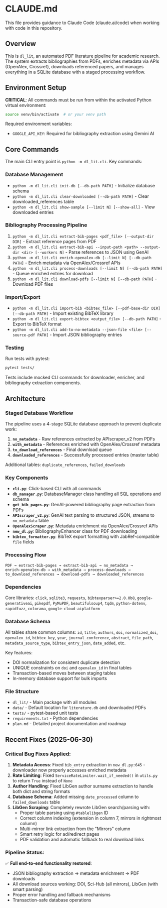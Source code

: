 # CLAUDE.md

This file provides guidance to Claude Code (claude.ai/code) when working with code in this repository.

## Overview

This is `dl_lit`, an automated PDF literature pipeline for academic research. The system extracts bibliographies from PDFs, enriches metadata via APIs (OpenAlex, Crossref), downloads referenced papers, and manages everything in a SQLite database with a staged processing workflow.

## Environment Setup

**CRITICAL**: All commands must be run from within the activated Python virtual environment:

```bash
source venv/bin/activate  # or your venv path
```

Required environment variables:
- `GOOGLE_API_KEY`: Required for bibliography extraction using Gemini AI

## Core Commands

The main CLI entry point is `python -m dl_lit.cli`. Key commands:

### Database Management
- `python -m dl_lit.cli init-db [--db-path PATH]` - Initialize database schema
- `python -m dl_lit.cli clear-downloaded [--db-path PATH]` - Clear downloaded_references table
- `python -m dl_lit.cli show-sample [--limit N] [--show-all]` - View downloaded entries

### Bibliography Processing Pipeline
1. `python -m dl_lit.cli extract-bib-pages <pdf_file> [--output-dir DIR]` - Extract reference pages from PDF
2. `python -m dl_lit.cli extract-bib-api --input-path <path> --output-dir <dir> [--workers N]` - Parse references to JSON using GenAI
3. `python -m dl_lit.cli enrich-openalex-db [--limit N] [--db-path PATH]` - Enrich metadata via OpenAlex/Crossref APIs  
4. `python -m dl_lit.cli process-downloads [--limit N] [--db-path PATH]` - Queue enriched entries for download
5. `python -m dl_lit.cli download-pdfs [--limit N] [--db-path PATH]` - Download PDF files

### Import/Export
- `python -m dl_lit.cli import-bib <bibtex_file> [--pdf-base-dir DIR] [--db-path PATH]` - Import existing BibTeX library
- `python -m dl_lit.cli export-bibtex <output_file> [--db-path PATH]` - Export to BibTeX format
- `python -m dl_lit.cli add-to-no-metadata --json-file <file> [--source-pdf PATH]` - Import JSON bibliography entries

### Testing
Run tests with pytest:
```bash
pytest tests/
```

Tests include mocked CLI commands for downloader, enricher, and bibliography extraction components.

## Architecture

### Staged Database Workflow
The pipeline uses a 4-stage SQLite database approach to prevent duplicate work:

1. **`no_metadata`** - Raw references extracted by APIscraper_v2 from PDFs
2. **`with_metadata`** - References enriched with OpenAlex/Crossref metadata  
3. **`to_download_references`** - Final download queue
4. **`downloaded_references`** - Successfully processed entries (master table)

Additional tables: `duplicate_references`, `failed_downloads`

### Key Components
- **`cli.py`**: Click-based CLI with all commands
- **`db_manager.py`**: DatabaseManager class handling all SQL operations and schema
- **`get_bib_pages.py`**: GenAI-powered bibliography page extraction from PDFs
- **`APIscraper_v2.py`**: GenAI text parsing to structured JSON, streams to `no_metadata` table
- **`OpenAlexScraper.py`**: Metadata enrichment via OpenAlex/Crossref APIs
- **`new_dl.py`**: BibliographyEnhancer class for PDF downloading
- **`bibtex_formatter.py`**: BibTeX export formatting with JabRef-compatible `file` fields

### Processing Flow
```
PDF → extract-bib-pages → extract-bib-api → no_metadata → 
enrich-openalex-db → with_metadata → process-downloads → 
to_download_references → download-pdfs → downloaded_references
```

### Dependencies
Core libraries: `click`, `sqlite3`, `requests`, `bibtexparser>=2.0.0b8`, `google-generativeai`, `pikepdf`, `PyMuPDF`, `beautifulsoup4`, `tqdm`, `python-dotenv`, `rapidfuzz`, `colorama`, `google-cloud-aiplatform`

### Database Schema
All tables share common columns: `id`, `title`, `authors`, `doi`, `normalized_doi`, `openalex_id`, `bibtex_key`, `year`, `journal_conference`, `abstract`, `file_path`, `metadata_source_type`, `bibtex_entry_json`, `date_added`, etc.

Key features:
- DOI normalization for consistent duplicate detection
- UNIQUE constraints on `doi` and `openalex_id` in final tables
- Transaction-based moves between staging tables
- In-memory database support for bulk imports

### File Structure
- `dl_lit/` - Main package with all modules
- `data/` - Default location for `literature.db` and downloaded PDFs
- `tests/` - pytest-based unit tests
- `requirements.txt` - Python dependencies
- `plan.md` - Detailed project documentation and roadmap

## Recent Fixes (2025-06-30)

### Critical Bug Fixes Applied:
1. **Metadata Access**: Fixed `bib_entry` extraction in `new_dl.py:645` - downloader now properly accesses enriched metadata
2. **Rate Limiting**: Fixed `ServiceRateLimiter.wait_if_needed()` in `utils.py` to return `True` instead of `None`
3. **Author Handling**: Fixed LibGen author surname extraction to handle both dict and string formats
4. **Database Schema**: Added missing `date_processed` column to `failed_downloads` table
5. **LibGen Scraping**: Completely rewrote LibGen search/parsing with:
   - Proper table parsing using `#tablelibgen` ID
   - Correct column indexing (extension in column 7, mirrors in rightmost column)
   - Multi-mirror link extraction from the "Mirrors" column
   - Smart retry logic for ad/redirect pages
   - PDF validation and automatic fallback to real download links

### Pipeline Status:
✅ **Full end-to-end functionality restored**:
- JSON bibliography extraction → metadata enrichment → PDF downloads
- All download sources working: DOI, Sci-Hub (all mirrors), LibGen (with smart parsing)
- Proper error handling and fallback mechanisms
- Transaction-safe database operations